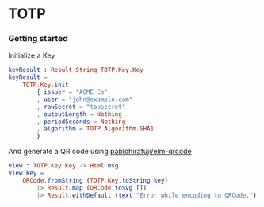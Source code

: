 # TOTP

### Getting started

Initialize a Key

```elm
keyResult : Result String TOTP.Key.Key
keyResult =
    TOTP.Key.init
        { issuer = "ACME Co"
        , user = "john@example.com"
        , rawSecret = "topsecret"
        , outputLength = Nothing
        , periodSeconds = Nothing
        , algorithm = TOTP.Algorithm.SHA1
        }
```

And generate a QR code using [pablohirafuji/elm-qrcode](https://package.elm-lang.org/packages/pablohirafuji/elm-qrcode/latest/)

```elm
view : TOTP.Key.Key -> Html msg
view key =
    QRCode.fromString (TOTP.Key.toString key)
        |> Result.map (QRCode.toSvg [])
        |> Result.withDefault (text "Error while encoding to QRCode.")
```